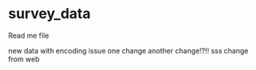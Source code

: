 # survey_data

Read me file

new data with encoding issue
one change
another change!?!!
sss
change from web
